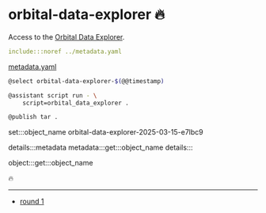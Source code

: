 # orbital-data-explorer 🔥

Access to the [Orbital Data Explorer](https://ode.rsl.wustl.edu/).

```yaml
include:::noref ../metadata.yaml
```
[metadata.yaml](../metadata.yaml)

```bash
@select orbital-data-explorer-$(@@timestamp)

@assistant script run - \
    script=orbital_data_explorer .

@publish tar .
```

set:::object_name orbital-data-explorer-2025-03-15-e7lbc9

details:::metadata
metadata:::get:::object_name
details:::

object:::get:::object_name

🔥

---

- [round 1](./round-1.md)